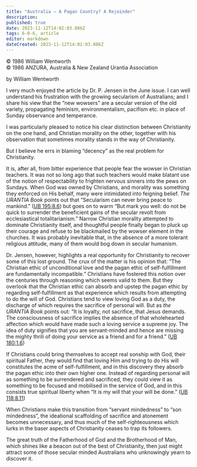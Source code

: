 ```yaml
---
title: "Australia — A Pagan Country? A Rejoinder"
description: 
published: true
date: 2023-11-12T14:02:03.086Z
tags: 6-0-6, article
editor: markdown
dateCreated: 2023-11-12T14:02:03.086Z
---
```


<p class="v-card v-sheet theme--light gray lighten-3 px-2 py-1">© 1986 William Wentworth<br>© 1986 ANZURA, Australia & New Zealand Urantia Association</p>

by William Wentworth

I very much enjoyed the article by Dr. P. Jensen in the June issue. I can well understand his frustration with the growing secularism of Australians; and I share his view that the “new wowsers” are a secular version of the old variety, propagating feminism, environmentalism, pacifism etc. in place of Sunday observance and temperance.

I was particularly pleased to notice his clear distinction between Christianity on the one hand, and Christian morality on the other, together with his observation that sometimes morality stands in the way of Christianity.

But I believe he errs in blaming “decency” as the real problem for Christianity.

It is, after all, from bitter experience that people fear the wowser in Christian teachers. It was not so long ago that such teachers would make blatant use of the notion of respectability to frighten nervous sinners into the pews on Sundays. When God was owned by Christians, and morality was something they enforced on His behalf, many were intimidated into feigning belief. _The URANTIA Book_ points out that “Secularism can never bring peace to mankind.” ([UB 195:8.6](/en/The_Urantia_Book/195#p8_6)) but goes on to warm “But mark you well: do not be quick to surrender the beneficient gains of the secular revolt from ecclesiastical totalitarianism.” Narrow Christian morality attempted to dominate Christianity itself, and thoughtful people finally began to pluck up their courage and refuse to be blackmailed by the wowser element in the churches. It was probably inevitable that, in the absence of a more tolerant religious attitude, many of them would bog down in secular humanism.

Dr. Jensen, however, highlights a real opportunity for Christianity to recover some of this lost ground. The crux of the matter is his opinion that: “The Christian ethic of unconditional love and the pagan ethic of self-fulfillment are fundamentally incompatible.” Christians have fostered this notion over the centuries through reasoning which seems valid to them. But they overlook that the Christian ethic can absorb and upstep the pagan ethic by regarding self-fulfillment as that experience which results from attempting to do the will of God. Christians tend to view loving God as a duty, the discharge of which requires the sacrifice of personal will. But as _the URANTIA Book_ points out: “It is loyalty, not sacrifice, that Jesus demands. The consciousness of sacrifice implies the absence of that wholehearted affection which would have made such a loving service a supreme joy. The idea of duty signifies that you are servant-minded and hence are missing the mighty thrili of doing your service as a friend and for a friend.” ([UB 180:1.6](/en/The_Urantia_Book/180#p1_6))

If Christians could bring themselves to accept real sonship with God, their spiritual Father, they would find that loving Him and trying to do His will constitutes the acme of self-fulfillment, and in this discovery they absorb the pagan ethic into their own higher one. Instead of regarding personal will as something to be surrendered and sacrificed, they could view it as something to be focused and mobilised in the service of God, and in this consists true spiritual liberty when “It is my will that your will be done.” ([UB 118:8.11](/en/The_Urantia_Book/118#p8_11))

When Christians make this transition from “servant mindedness” to “son mindedness”, the ideational scaffolding of sacrifice and atonement becomes unnecessary, and thus much of the self-righteousness which lurks in the baser aspects of Christianity ceases to trap its followers.

The great truth of the Fatherhood of God and the Brotherhood of Man, which shines like a beacon out of the best of Christianity, then just might attract some of those secular minded Australians who unknowingly yearn to discover it.